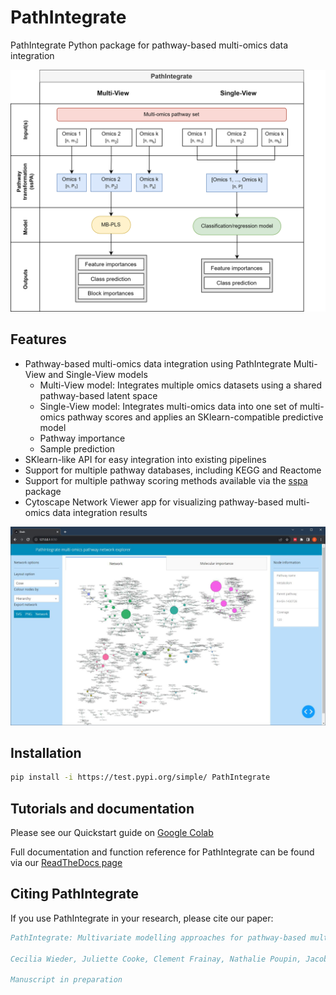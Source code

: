 # PathIntegrate
PathIntegrate Python package for pathway-based multi-omics data integration

![PathIntegrate graphical abstract](ModellingFrameworks_white.png "PathIntegrate graphical abstract")

## Features
- Pathway-based multi-omics data integration using PathIntegrate Multi-View and Single-View models
    - Multi-View model: Integrates multiple omics datasets using a shared pathway-based latent space
    - Single-View model: Integrates multi-omics data into one set of multi-omics pathway scores and applies an SKlearn-compatible predictive model
    - Pathway importance
    - Sample prediction
- SKlearn-like API for easy integration into existing pipelines
- Support for multiple pathway databases, including KEGG and Reactome
- Support for multiple pathway scoring methods available via the [sspa](https://github.com/cwieder/py-ssPA) package
- Cytoscape Network Viewer app for visualizing pathway-based multi-omics data integration results

![PathIntegrate Cytoscape app](App_network_view.jpg "Network viewer")

## Installation
```bash
pip install -i https://test.pypi.org/simple/ PathIntegrate
```

## Tutorials and documentation
Please see our Quickstart guide on [Google Colab](https://colab.research.google.com/drive/1nv9lp8mMQ2Yk8n9uI9hBMvH71MlWp3UJ?usp=sharing)

Full documentation and function reference for PathIntegrate can be found via our [ReadTheDocs page](https://cwieder.github.io/pathintegrate/)

## Citing PathIntegrate
If you use PathIntegrate in your research, please cite our paper:
```bibtex
PathIntegrate: Multivariate modelling approaches for pathway-based multi-omics data integration

Cecilia Wieder, Juliette Cooke, Clement Frainay, Nathalie Poupin, Jacob G. Bundy, Russell Bowler, Fabien Jourdan, Katerina J. Kechris, Rachel PJ Lai, Timothy Ebbels

Manuscript in preparation
```